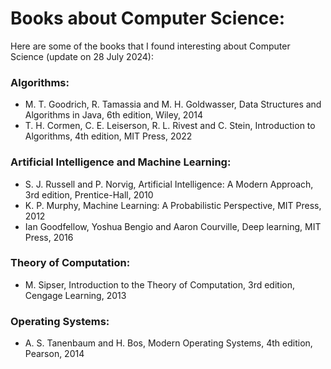 # Books about Computer Science:
Here are some of the books that I found interesting about Computer Science (update on 28 July 2024):
### Algorithms:
  - M. T. Goodrich, R. Tamassia and M. H. Goldwasser, Data Structures and Algorithms in Java, 6th edition, Wiley, 2014
  - T. H. Cormen, C. E. Leiserson, R. L. Rivest and C. Stein, Introduction to Algorithms, 4th edition, MIT Press, 2022
### Artificial Intelligence and Machine Learning:
  - S. J. Russell and P. Norvig, Artificial Intelligence: A Modern Approach, 3rd edition, Prentice-Hall, 2010
  - K. P. Murphy, Machine Learning: A Probabilistic Perspective, MIT Press, 2012
  - Ian Goodfellow, Yoshua Bengio and Aaron Courville, Deep learning, MIT Press, 2016
### Theory of Computation:
  - M. Sipser, Introduction to the Theory of Computation, 3rd edition, Cengage Learning, 2013
### Operating Systems:
  - A. S. Tanenbaum and H. Bos, Modern Operating Systems, 4th edition, Pearson, 2014

